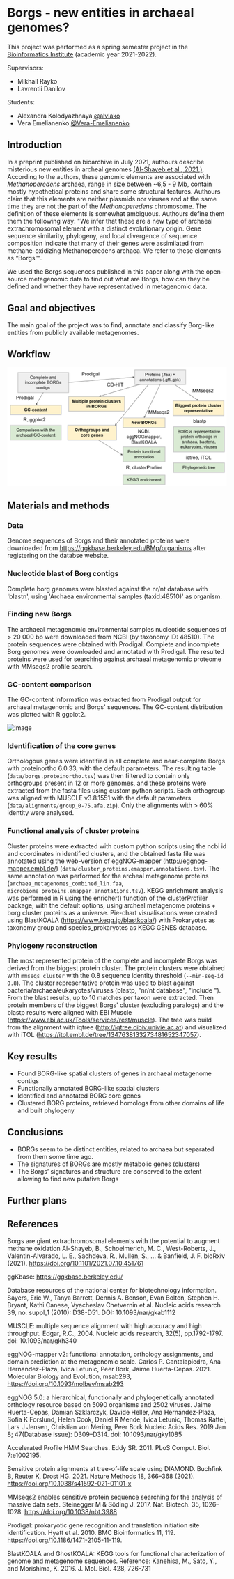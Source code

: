 # Borgs - new entities in archaeal genomes?

This project was performed as a spring semester project in the [Bioinformatics Institute](https://bioinf.me/en) (academic year 2021-2022). 

Supervisors:
- Mikhail Rayko
- Lavrentii Danilov

Students: 
- Alexandra Kolodyazhnaya [@alvlako](https://github.com/alvlako)
- Vera Emelianenko [@Vera-Emelianenko](https://github.com/Vera-Emelianenko)  

## Introduction

In a preprint published on bioarchive in July 2021, authours describe misterious new entities in archeal genomes [(Al-Shayeb et al., 2021.)](https://www.biorxiv.org/content/10.1101/2021.07.10.451761v1.full). According to the authors, these genomic elements are associated with *Methanoperedens* archaea, range in size between ~6,5 - 9 Mb, contain mostly hypothetical proteins and share some structural features. Authours claim that this elements are neither plasmids nor viruses and at the same time they are not the part of the *Methanoperedens* chromosome. The definition of these elements is somewhat ambiguous. Authours define them them the following way: "We infer that these are a new type of archaeal extrachromosomal element with a distinct evolutionary origin. Gene sequence similarity, phylogeny, and local divergence of sequence composition indicate that many of their genes were assimilated from methane-oxidizing Methanoperedens archaea. We refer to these elements as “Borgs”". 

We used the Borgs sequences published in this paper along with the open-source metagenomic data to find out what are Borgs, how can they be defined and whether they have representatived in metagenomic data. 

## Goal and objectives 

The main goal of the project was to find, annotate and classify Borg-like entities from publicly available metagenomes.

## Workflow

![Workflow](workflow.png)

## Materials and methods

### Data 

Genome sequences of Borgs and their annotated proteins were downloaded from https://ggkbase.berkeley.edu/BMp/organisms after registering on the databse website. 

### Nucleotide blast of Borg contigs

Complete borg genomes were blasted against the nr/nt database with 'blastn', using 'Archaea environmental samples (taxid:48510)' as organism.

### Finding new Borgs

The archaeal metagenomic environmental samples nucleotide sequences of > 20 000 bp were downloaded from NCBI (by taxonomy ID: 48510). The protein sequences were obtained with Prodigal. Complete and incomplete Borg genomes were downloaded and annotated with Prodigal. The resulted proteins were used for searching against archaeal metagenomic proteome with MMseqs2 profile search.

### GC-content comparison

The GC-content information was extracted from Prodigal output for archaeal metagenomic and Borgs' sequences. The GC-content distribution was plotted with R ggplot2.

![image](https://user-images.githubusercontent.com/56854264/169651457-bd74a5e2-0e39-46fc-a092-e69767b73701.png)


### Identification of the core genes

Orthologous genes were identified in all complete and near-complete Borgs with proteinortho 6.0.33, with the default parameters. The resulting table (`data/borgs.proteinortho.tsv`) was then filtered to contain only orthogroups present in 12 or more genomes, and these proteins were extracted from the fasta files using custom python scripts. Each orthogroup was aligned with MUSCLE v3.8.1551 with the default parameters (`data/alignments/group_0-75.afa.zip`). Only the alignments with > 60% identity were analysed.  

### Functional analysis of cluster proteins 

Cluster proteins were extracted with custom python scripts using the ncbi id and coordinates in identified clusters, and the obtained fasta file was annotated using the web-version of eggNOG-mapper (http://eggnog-mapper.embl.de/) (`data/cluster_proteins.emapper.annotations.tsv`). The same annotation was performed for the archeal metagenome proteins (`archaea_metagenomes_combined_lin.faa`, `microbiome_proteins.emapper.annotations.tsv`). KEGG enrichment analysis was performed in R using the enricher() function of the clusterProfiler package, with the default options, using archeal metagenome proteins + borg cluster proteins as a universe. Pie-chart visualisations were created using BlastKOALA (https://www.kegg.jp/blastkoala/) with Prokaryotes as taxonomy group and species_prokaryotes as KEGG GENES database. 

### Phylogeny reconstruction

The most represented protein of the complete and incomplete Borgs was derived from the biggest protein cluster. The protein clusters were obtained with `mmseqs cluster` with the 0.8 sequence identity threshold (`--min-seq-id 0.8`). The cluster representative protein was used to blast against bacteria/archaea/eukaryotes/viruses (blastp, "nr/nt database", "include <one of the taxa>"). From the blast results, up to 10 matches per taxon were extracted. Then protein members of the biggest Borgs' cluster (excluding paralogs) and the blastp results were aligned with EBI Muscle (https://www.ebi.ac.uk/Tools/services/rest/muscle). The tree was build from the alignment with iqtree (http://iqtree.cibiv.univie.ac.at) and visualized with iTOL (https://itol.embl.de/tree/1347638133273481652347057).

## Key results 

 - Found BORG-like spatial clusters of genes in archaeal metagenome contigs
 - Functionally annotated BORG-like spatial clusters
 - Identified and annotated BORG core genes
 - Clustered BORG proteins, retrieved homologs from other domains of life and built phylogeny

## Conclusions

 - BORGs seem to be distinct entities, related to archaea but separated from them some time ago.
 - The signatures of BORGs are mostly metabolic genes (clusters)
 - The Borgs’ signatures and structure are conserved to the extent allowing to find new putative Borgs

## Further plans

## References 

Borgs are giant extrachromosomal elements with the potential to augment methane oxidation
Al-Shayeb, B., Schoelmerich, M. C., West-Roberts, J., Valentin-Alvarado, L. E., Sachdeva, R., Mullen, S., ... & Banfield, J. F. 
bioRxiv (2021). https://doi.org/10.1101/2021.07.10.451761

ggKbase: https://ggkbase.berkeley.edu/

Database resources of the national center for biotechnology information.
Sayers, Eric W., Tanya Barrett, Dennis A. Benson, Evan Bolton, Stephen H. Bryant, Kathi Canese, Vyacheslav Chetvernin et al.
Nucleic acids research 39, no. suppl_1 (2010): D38-D51. DOI: 10.1093/nar/gkab1112

MUSCLE: multiple sequence alignment with high accuracy and high throughput. 
Edgar, R.C., 2004. 
Nucleic acids research, 32(5), pp.1792-1797. doi: 10.1093/nar/gkh340

eggNOG-mapper v2: functional annotation, orthology assignments, and domain 
prediction at the metagenomic scale. Carlos P. Cantalapiedra, 
Ana Hernandez-Plaza, Ivica Letunic, Peer Bork, Jaime Huerta-Cepas. 2021.
Molecular Biology and Evolution, msab293, https://doi.org/10.1093/molbev/msab293

eggNOG 5.0: a hierarchical, functionally and phylogenetically annotated
orthology resource based on 5090 organisms and 2502 viruses. Jaime
Huerta-Cepas, Damian Szklarczyk, Davide Heller, Ana Hernández-Plaza, Sofia
K Forslund, Helen Cook, Daniel R Mende, Ivica Letunic, Thomas Rattei, Lars
J Jensen, Christian von Mering, Peer Bork Nucleic Acids Res. 2019 Jan 8;
47(Database issue): D309–D314. doi: 10.1093/nar/gky1085 

Accelerated Profile HMM Searches. 
Eddy SR. 2011. PLoS Comput. Biol. 7:e1002195.

Sensitive protein alignments at tree-of-life scale using DIAMOND.
Buchfink B, Reuter K, Drost HG. 2021.
Nature Methods 18, 366–368 (2021). https://doi.org/10.1038/s41592-021-01101-x

MMseqs2 enables sensitive protein sequence searching for the analysis of massive data sets.
Steinegger M & Söding J. 2017. Nat. Biotech. 35, 1026–1028. https://doi.org/10.1038/nbt.3988

Prodigal: prokaryotic gene recognition and translation initiation site identification.
Hyatt et al. 2010. BMC Bioinformatics 11, 119. https://doi.org/10.1186/1471-2105-11-119.

BlastKOALA and GhostKOALA: KEGG tools for functional characterization of genome and metagenome sequences. 
Reference: Kanehisa, M., Sato, Y., and Morishima, K. 2016. 
J. Mol. Biol. 428, 726-731
